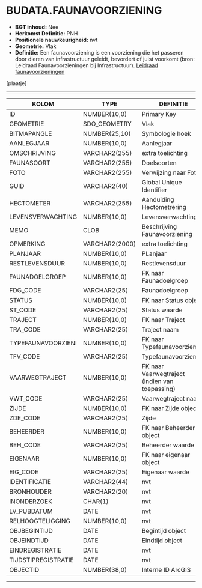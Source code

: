 # BUDATA.FAUNAVOORZIENING


* __BGT inhoud:__ Nee
* __Herkomst Definitie:__ PNH
* __Positionele nauwkeurigheid:__ nvt
* __Geometrie:__ Vlak
* __Definitie:__ Een faunavoorziening is een voorziening die het passeren door dieren van infrastructuur geleidt, bevordert of juist voorkomt (bron: Leidraad Faunavoorzieningen bij Infrastructuur).
[Leidraad faunavoorzieningen](http://www.mjpo.nl/publicaties/leidraad_faunavoorzieningen_bij_infrastructuur/?page=leidraad)

[plaatje]

***

|KOLOM                           	|TYPE          	|DEFINITIE|
|------                          	|----          	|-----    |
|ID                              	|NUMBER(10,0)  	|Primary Key|
|GEOMETRIE                       	|SDO_GEOMETRY  	|Vlak|
|BITMAPANGLE                     	|NUMBER(25,10) 	|Symbologie hoek|
|AANLEGJAAR                      	|NUMBER(10,0)  	|Aanlegjaar|
|OMSCHRIJVING                    	|VARCHAR2(255) 	|extra toelichting|
|FAUNASOORT                      	|VARCHAR2(255) 	|Doelsoorten|
|FOTO                            	|VARCHAR2(255) 	|Verwijzing naar Foto|
|GUID                            	|VARCHAR2(40)  	|Global Unique Identifier|
|HECTOMETER                      	|VARCHAR2(255)  |Aanduiding Hectometrering|
|LEVENSVERWACHTING               	|NUMBER(10,0)  	|Levensverwachting|
|MEMO                            	|CLOB          	|Beschrijving Faunavoorziening|
|OPMERKING                       	|VARCHAR2(2000)	|extra toelichting|
|PLANJAAR                        	|NUMBER(10,0)  	|PLanjaar|
|RESTLEVENSDUUR                  	|NUMBER(10,0)  	|Restlevensduur|
|FAUNADOELGROEP                  	|NUMBER(10,0)  	|FK naar Faunadoelgroep|
|FDG_CODE                        	|VARCHAR2(25)  	|Faunadoelgroep|
|STATUS                          	|NUMBER(10,0)  	|FK naar Status object|
|ST_CODE                         	|VARCHAR2(25)  	|Status waarde|
|TRAJECT                         	|NUMBER(10,0)  	|FK naar Traject|
|TRA_CODE                        	|VARCHAR2(25)  	|Traject naam|
|TYPEFAUNAVOORZIENI              	|NUMBER(10,0)  	|FK naar Typefaunavoorziening|
|TFV_CODE                        	|VARCHAR2(25)  	|Typefaunavoorziening|
|VAARWEGTRAJECT                  	|NUMBER(10,0)  	|FK naar Vaarwegtraject (indien van toepassing)|
|VWT_CODE                        	|VARCHAR2(25)  	|Vaarwegtraject naam|
|ZIJDE                           	|NUMBER(10,0)  	|FK naar Zijde object|
|ZDE_CODE                        	|VARCHAR2(25)  	|Zijde|
|BEHEERDER                       	|NUMBER(10,0)  	|FK naar Beheerder object|
|BEH_CODE                        	|VARCHAR2(25)  	|Beheerder waarde|
|EIGENAAR                        	|NUMBER(10,0)  	|FK naar eigenaar object|
|EIG_CODE                        	|VARCHAR2(25)  	|Eigenaar waarde|
|IDENTIFICATIE                   	|VARCHAR2(44)  	|nvt|
|BRONHOUDER                      	|VARCHAR2(20)  	|nvt|
|INONDERZOEK                     	|CHAR(1)       	|nvt|
|LV_PUBDATUM                     	|DATE          	|nvt|
|RELHOOGTELIGGING                	|NUMBER(10,0)  	|nvt|
|OBJBEGINTIJD                    	|DATE          	|Begintijd object|
|OBJEINDTIJD                     	|DATE          	|Eindtijd object|
|EINDREGISTRATIE                 	|DATE          	|nvt|
|TIJDSTIPREGISTRATIE             	|DATE          	|nvt|
|OBJECTID                        	|NUMBER(38,0)   |Interne ID ArcGIS|

***